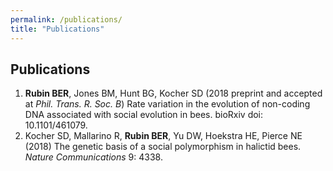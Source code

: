 ```yaml
---
permalink: /publications/
title: "Publications"
---
```


## Publications

1. **Rubin BER**, Jones BM, Hunt BG, Kocher SD (2018 preprint and accepted at *Phil. Trans. R.
Soc. B*) Rate variation in the evolution of non-coding DNA associated with social evolution in
bees. bioRxiv doi: 10.1101/461079.
2. Kocher SD, Mallarino R, **Rubin BER**, Yu DW, Hoekstra HE, Pierce NE (2018) The genetic basis
of a social polymorphism in halictid bees. *Nature Communications* 9: 4338.

